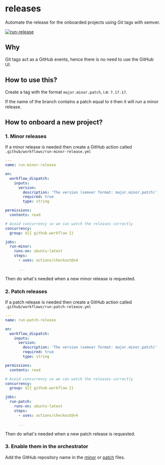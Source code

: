 # releases

Automate the release for the onboarded projects using Git tags with semver.

[![run-release](https://github.com/elastic-release-automation/releases/actions/workflows/run-release.yml/badge.svg)](https://github.com/elastic-release-automation/releases/actions/workflows/run-release.yml)

## Why

Git tags act as a GitHub events, hence there is no need to use the GitHub UI.

## How to use this?

Create a tag with the format `major.minor.patch`, i.e: `7.17.17`.

If the name of the branch contains a patch equal to `0` then it will run a minor release.

## How to onboard a new project?

### 1. Minor releases

If a minor release is needed then create a GitHub action called `.github/workflows/run-minor-release.yml`

```yaml
---
name: run-minor-release

on:
  workflow_dispatch:
    inputs:
      version:
        description: 'The version (semver format: major.minor.patch)'
        required: true
        type: string

permissions:
  contents: read

# Avoid concurrency so we can watch the releases correctly
concurrency:
  group: ${{ github.workflow }}

jobs:
  run-minor:
    runs-on: ubuntu-latest
    steps:
      - uses: actions/checkout@v4

      ...
```

Then do what's needed when a new minor release is requested.

### 2. Patch releases

If a patch release is needed then create a GitHub action called `.github/workflows/run-patch-release.yml`

```yaml
---
name: run-patch-release

on:
  workflow_dispatch:
    inputs:
      version:
        description: 'The version (semver format: major.minor.patch)'
        required: true
        type: string

permissions:
  contents: read

# Avoid concurrency so we can watch the releases correctly
concurrency:
  group: ${{ github.workflow }}

jobs:
  run-patch:
    runs-on: ubuntu-latest
    steps:
      - uses: actions/checkout@v4

      ...
```

Then do what's needed when a new patch release is requested.

### 3. Enable them in the orchestrator

Add the GitHub repository name in the [minor](./minor) or [patch](./patch) files.
